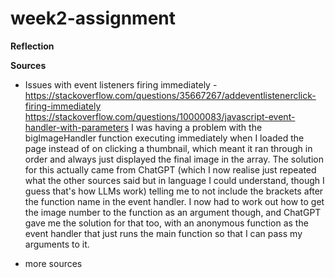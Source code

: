 # week2-assignment

**Reflection**

**Sources**

- Issues with event listeners firing immediately - https://stackoverflow.com/questions/35667267/addeventlistenerclick-firing-immediately https://stackoverflow.com/questions/10000083/javascript-event-handler-with-parameters
  I was having a problem with the bigImageHandler function executing immediately when I loaded the page instead of on clicking a thumbnail, which meant it ran through in order and always just displayed the final image in the array. The solution for this actually came from ChatGPT (which I now realise just repeated what the other sources said but in language I could understand, though I guess that's how LLMs work) telling me to not include the brackets after the function name in the event handler. I now had to work out how to get the image number to the function as an argument though, and ChatGPT gave me the solution for that too, with an anonymous function as the event handler that just runs the main function so that I can pass my arguments to it.

- more sources
